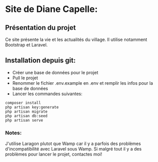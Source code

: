 # Site de Diane Capelle:

## Présentation du projet

Ce site présente la vie et les actualités du village.
Il utilise notamment Bootstrap et Laravel.

## Installation depuis git:

- Créer une base de données pour le projet
- Pull le projet
- Renommer le fichier .env.example en .env et remplir les infos pour la base de données
- Lancer les commandes suivantes:
```
composer install
php artisan key:generate
php artisan migrate
php artisan db:seed
php artisan serve
```

### Notes:

J'utilise Laragon plutot que Wamp car il y a parfois des problèmes d'incompatibilité avec Laravel sous Wamp.
Si malgré tout il y a des problèmes pour lancer le projet, contactes moi!
